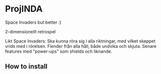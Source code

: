 # ProjINDA
Space Invaders but better :)

2-dimensionellt retrospel 

Likt Space Invaders:
Ska kunna röra sig i alla riktningar, med vilket skeppet vrids med i rörelsen. 
Fiender från alla håll, både undvika och skjuta. 
Senare features med "power-ups" som shields och liknande. 


## How to install
